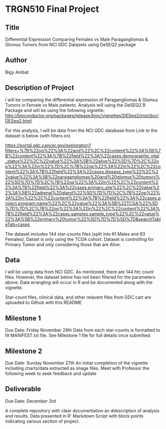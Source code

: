# TRGN510 Final Project

## Title
Differential Expression Comparing Females vs Male Paragangliomas & Glomus Tumors from NCI GDC Datasets using DeSEQ2 package

## Author
Bigy Ambat 

## Description of Project
I will be comparing the differential expression of Paragangliomas & Glomus Tumors in Female vs Male patients. Analysis will using the DeSEQ2 R Package and will be using the following vignette: 
http://bioconductor.org/packages/release/bioc/vignettes/DESeq2/inst/doc/DESeq2.html. 

For this analysis, I will be data from the NCI GDC database from  Link to the dataset is below (with filters on)

https://portal.gdc.cancer.gov/exploration?filters=%7B%22op%22%3A%22and%22%2C%22content%22%3A%5B%7B%22content%22%3A%7B%22field%22%3A%22cases.demographic.vital_status%22%2C%22value%22%3A%5B%22alive%22%5D%7D%2C%22op%22%3A%22in%22%7D%2C%7B%22op%22%3A%22in%22%2C%22content%22%3A%7B%22field%22%3A%22cases.disease_type%22%2C%22value%22%3A%5B%22paragangliomas%20and%20glomus%20tumors%22%5D%7D%7D%2C%7B%22op%22%3A%22in%22%2C%22content%22%3A%7B%22field%22%3A%22cases.primary_site%22%2C%22value%22%3A%5B%22adrenal%20gland%22%5D%7D%7D%2C%7B%22op%22%3A%22in%22%2C%22content%22%3A%7B%22field%22%3A%22cases.project.program.name%22%2C%22value%22%3A%5B%22TCGA%22%5D%7D%7D%2C%7B%22op%22%3A%22in%22%2C%22content%22%3A%7B%22field%22%3A%22cases.samples.sample_type%22%2C%22value%22%3A%5B%22primary%20tumor%22%5D%7D%7D%5D%7D&searchTableTab=cases


The dataset includes 144 star-counts files (split into 61 Males and 83 Females). Datset is only using the TCGA cohort. Dataset is controlling for Primary Tumor and only considering those that are Alive. 

## Data
I will be using data from NCI GDC. As mentioned, there are 144 htc count files. However, the dataset below has not been filtered for the parameters above. Data wrangling will occur in R and be documented along with the vignette. 

Star-count files, clinical data, and other relavent files from GDC cart are uploaded to Github with this README

## Milestone 1
Due Date: Friday November 28th
Data from each star-counts is formatted to fit MANIFEST.txt file. See Milestone 1 file for full details once submitted. 

## Milestone 2
Due Date: Sunday November 27th 
An initial completion of the vignette including charts/data extracted as image files. Meet with Professor the following week to seek feedback and update

## Deliverable 
Due Date: December 3rd

A complete repository with clear documentation an ddescription of analysis and results. Data presented in R' Markdown Script with block points indicating various section of project. 


